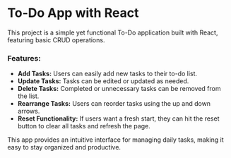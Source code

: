 # To-Do App with React

This project is a simple yet functional To-Do application built with React, featuring basic CRUD operations.

### Features:
- **Add Tasks:** Users can easily add new tasks to their to-do list.
- **Update Tasks:** Tasks can be edited or updated as needed.
- **Delete Tasks:** Completed or unnecessary tasks can be removed from the list.
- **Rearrange Tasks:** Users can reorder tasks using the up and down arrows.
- **Reset Functionality:** If users want a fresh start, they can hit the reset button to clear all tasks and refresh the page.

This app provides an intuitive interface for managing daily tasks, making it easy to stay organized and productive.
